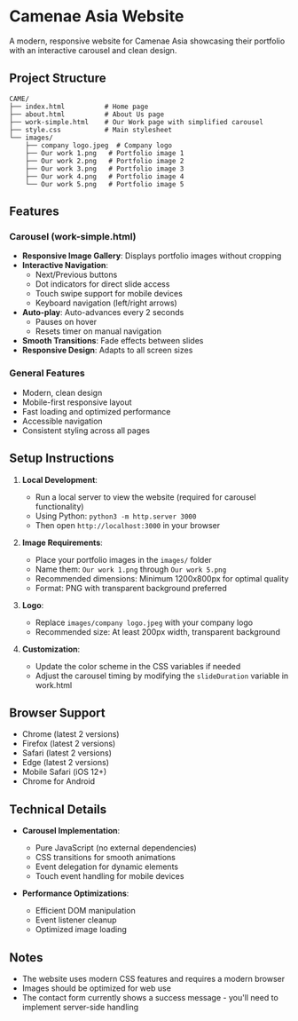 # Camenae Asia Website

A modern, responsive website for Camenae Asia showcasing their portfolio with an interactive carousel and clean design.

## Project Structure

```
CAME/
├── index.html          # Home page
├── about.html          # About Us page
├── work-simple.html    # Our Work page with simplified carousel
├── style.css           # Main stylesheet
└── images/
    ├── company logo.jpeg  # Company logo
    ├── Our work 1.png   # Portfolio image 1
    ├── Our work 2.png   # Portfolio image 2
    ├── Our work 3.png   # Portfolio image 3
    ├── Our work 4.png   # Portfolio image 4
    └── Our work 5.png   # Portfolio image 5
```

## Features

### Carousel (work-simple.html)
- **Responsive Image Gallery**: Displays portfolio images without cropping
- **Interactive Navigation**:
  - Next/Previous buttons
  - Dot indicators for direct slide access
  - Touch swipe support for mobile devices
  - Keyboard navigation (left/right arrows)
- **Auto-play**: Auto-advances every 2 seconds
  - Pauses on hover
  - Resets timer on manual navigation
- **Smooth Transitions**: Fade effects between slides
- **Responsive Design**: Adapts to all screen sizes

### General Features
- Modern, clean design
- Mobile-first responsive layout
- Fast loading and optimized performance
- Accessible navigation
- Consistent styling across all pages

## Setup Instructions

1. **Local Development**:
   - Run a local server to view the website (required for carousel functionality)
   - Using Python: `python3 -m http.server 3000`
   - Then open `http://localhost:3000` in your browser

2. **Image Requirements**:
   - Place your portfolio images in the `images/` folder
   - Name them: `Our work 1.png` through `Our work 5.png`
   - Recommended dimensions: Minimum 1200x800px for optimal quality
   - Format: PNG with transparent background preferred

2. **Logo**:
   - Replace `images/company logo.jpeg` with your company logo
   - Recommended size: At least 200px width, transparent background

3. **Customization**:
   - Update the color scheme in the CSS variables if needed
   - Adjust the carousel timing by modifying the `slideDuration` variable in work.html

## Browser Support

- Chrome (latest 2 versions)
- Firefox (latest 2 versions)
- Safari (latest 2 versions)
- Edge (latest 2 versions)
- Mobile Safari (iOS 12+)
- Chrome for Android

## Technical Details

- **Carousel Implementation**:
  - Pure JavaScript (no external dependencies)
  - CSS transitions for smooth animations
  - Event delegation for dynamic elements
  - Touch event handling for mobile devices

- **Performance Optimizations**:
  - Efficient DOM manipulation
  - Event listener cleanup
  - Optimized image loading

## Notes

- The website uses modern CSS features and requires a modern browser
- Images should be optimized for web use
- The contact form currently shows a success message - you'll need to implement server-side handling
